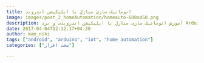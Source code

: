 ```yaml
---
title: اتوماتیک سازی منازل با اپلیکیشن اندروید
image: images/post_2_homeAutomation/homeauto-600x450.png
description: آموزش اتوماتیک سازی منازل با اپلیکیشن اندرویدی و برد Arduino و ماژول بلوتوث به همراه سورس کد برنامه
date: 2017-04-04T12:12:17+04:30
author: mam_niki
tags: ["android", "arduino", "iot", "home automation"]
categories: ["سخت افزار"]

---
```


